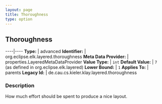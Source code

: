 ```yaml
---
layout: page
title: Thoroughness
type: option
---
```

## Thoroughness

----|----
**Type:** | advanced
**Identifier:** | org.eclipse.elk.layered.thoroughness
**Meta Data Provider:** | properties.LayeredMetaDataProvider
**Value Type:** | `int`
**Default Value:** | `7` (as defined in org.eclipse.elk.layered)
**Lower Bound:** | `1`
**Applies To:** | parents
**Legacy Id:** | de.cau.cs.kieler.klay.layered.thoroughness

### Description

How much effort should be spent to produce a nice layout.
